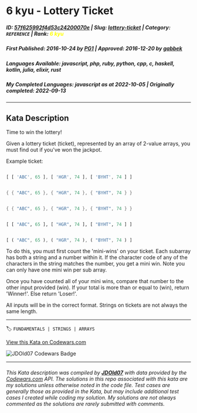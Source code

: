 # 6 kyu - Lottery Ticket

##### **ID**: [57f625992f4d53c24200070e](https://www.codewars.com/kata/57f625992f4d53c24200070e) | **Slug**: [lottery-ticket](https://www.codewars.com/kata/57f625992f4d53c24200070e) | **Category**: `REFERENCE` | **Rank**: <span style="color:yellow">6 kyu</span>

##### **First Published**: 2016-10-24 ***by*** [PG1](https://www.codewars.com/users/PG1) | **Approved**: 2016-12-20 ***by*** [gabbek](https://www.codewars.com/users/gabbek)

##### **Languages Available**: javascript, php, ruby, python, cpp, c, haskell, kotlin, julia, elixir, rust

##### **My Completed Languages**: javascript ***as at*** 2022-10-05 | **Originally completed**: 2022-09-13

---

## Kata Description


Time to win the lottery!



Given a lottery ticket (ticket), represented by an array of 2-value arrays, you must find out if you've won the jackpot. 



Example ticket:



```javascript

[ [ 'ABC', 65 ], [ 'HGR', 74 ], [ 'BYHT', 74 ] ]

```

```cpp

{ { "ABC", 65 }, { "HGR", 74 }, { "BYHT", 74 } }

```

```c

{ { "ABC", 65 }, { "HGR", 74 }, { "BYHT", 74 } }

```

```julia

[ [ "ABC", 65 ], [ "HGR", 74 ], [ "BYHT", 74 ] ]

```

```rust

[ ( "ABC", 65 ), ( "HGR", 74 ), ( "BYHT", 74 ) ]

```



To do this, you must first count the 'mini-wins' on your ticket.  Each subarray has both a string and a number within it. If the character code of any of the characters in the string matches the number, you get a mini win. Note you can only have one mini win per sub array.



Once you have counted all of your mini wins, compare that number to the other input provided (win). If your total is more than or equal to (win), return 'Winner!'. Else return 'Loser!'.



All inputs will be in the correct format. Strings on tickets are not always the same length.







---


🏷 `FUNDAMENTALS | STRINGS | ARRAYS`


[View this Kata on Codewars.com](https://www.codewars.com/kata/57f625992f4d53c24200070e)

![](https://www.codewars.com/users/jdold07/badges/large "JDOld07 Codewars Badge")

---

###### *This Kata description was compiled by [**JDOld07**](https://tpstech.dev) with data provided by the [Codewars.com](https://www.codewars.com) API.  The solutions in this repo associated with this kata are my solutions unless otherwise noted in the code file.  Test cases are generally those as provided in the Kata, but may include additional test cases I created while coding my solution.  My solutions are not always commented as the solutions are rarely submitted with comments.*
